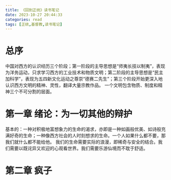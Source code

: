 ```yaml
---
title: 《回到正统》读书笔记
date: 2023-10-27 20:44:33
categories: read
tags: [正统,基督教,读书笔记]
---
```

# 总序
中国对西方的认识经历三个阶段；第一阶段的主导思想是“师夷长技以制夷”，表现为洋务运动，只求学习西方的工业技术和物质文明；第二阶段的主导思想是“民主加科学”，表现为五四新文化运动之尊崇“德赛二先生”；第三个阶段开始更深入地认识西方文明的精神、灵性，翻译大量宗教作品。
一个文明包含物质、制度和精神三个不可分割的层面。

# 第一章 绪论：为一切其他的辩护
基本的：一种对积极地富想象力的生命的渴求，亦即是一种如画般优美、如诗般充满好奇的生命；一种像西方社会的人时刻想求的生命。一个人如果什么都不要，那我们就什么都不能给他。
我们的生命需要实际的浪漫，即稀奇与安全的结合。我们需要以既诧异又欢迎的心观看世界。我们需要乐游仙境而不耽于舒适。

# 第二章 疯子


